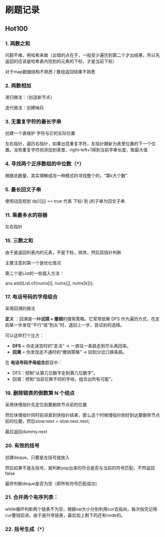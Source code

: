 # 刷题记录

## Hot100

### 1. 两数之和

问题不难，用哈希来做（出错的点在于，一般至少遍历到第二个才出结果，所以先返回的应该是哈希表内找到的元素的下标，才是当前下标）

对于map数据结构不熟悉 / 数组返回结果不熟悉

### 2. 两数相加

递归做法：（创造新节点）

迭代做法：创建哨兵

### 3. 无重复字符的最长字串

创建一个表维护 字符与它的实际位置

左右指针，遍历右指针，如果出现重复字符，左指针跟新为表里位置的下一个位置。没有重复字符则添加到表里。right-left+1得到当前字串长度，取最大值

### 4. 寻找两个正序数组的中位数（*）

根据总数量，其实理解成另一种模式的寻找整个的，“第k大个数”

### 5. 最长回文子串

使用动态规划 dp[i][j] == true 代表 下标i 到 j的子串为回文子串

### 11. 乘最多水的容器

左右指针

### 15. 三数之和

由于是返回列表内的元素，不是下标，排序，然后双指针判断

主要注意的第一个是优化情况

第二个是List的一些插入方法：

ans.add(List.of(nums[i], nums[j], nums[k]));

### 17. 电话号码的字母组合

采用回溯的做法

**定义** ：回溯是一种**试探 + 撤销**的搜索策略。它常常依赖 DFS 作为遍历方式，在走到某一步发现“不行”或“到头”时，退回上一步，尝试别的选择。

可以这样打个比方：

* **DFS** = 你走迷宫时的“走法” → 一直往一条路走到尽头再回来。
* **回溯** = 你发现走不通时的“撤销策略” → 回到分岔口换条路。

在 **电话号码字母组合**题目中：

* DFS：控制“从第几位数字走到第几位数字”。
* 回溯：控制“当前位换不同的字母，组合出所有可能”。

### 19. 删除链表的倒数第 N 个结点

采用快慢指针先定位到要删除节点前的位置

然后快慢指针同时前进直到快指针结束，那么这个时候慢指针刚好到达要删除节点前的位置，然后slow.next = slow.next.next;

最后返回dummy.next

### 20. 有效的括号

创建deque，只要是左括号就放入

然后如果不是左括号，就判断pop出来的符合是否与当前的符号匹配，不然返回false

最终判断deque是否为空（即所有符号匹配成功）

### 21. 合并两个有序列表：

while循环判断两个链表不为空，根据val大小分别利用cur去指向，每次指完记得cur要钱前进。由于是升序链表，最后加上剩下的还有node的。

### 22. 括号生成（*）
